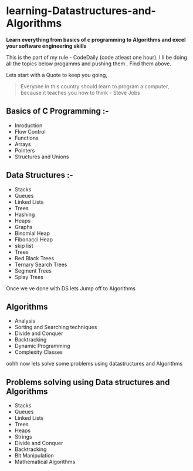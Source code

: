 # learning-Datastructures-and-Algorithms
**Learn everything from basics of c programming to Algorithms and excel your software engineering skills**

This is the part of my rule - CodeDaily (code atleast one hour). 
I ll be doing all the topics below progamms and pushing them . Find them above.

Lets start with a Quote to keep you going,
> Everyone in this country should learn to program a computer, because it teaches you how to think - Steve Jobs

## Basics of C Programming :-
- Inroduction
- Flow Control
- Functions
- Arrays
- Pointers
- Structures and Unions

## Data Structures :-
- Stacks
- Queues
- Linked Lists
- Trees
- Hashing
- Heaps
- Graphs
- Binomial Heap
- Fibonacci Heap
- skip list
- Trees
- Red Black Trees
- Ternary Search Trees
- Segment Trees
- Splay Trees

Once we ve done with DS lets Jump off to Algorithms

## Algorithms
- Analysis
- Sorting and Searching techniques
- Divide and Conquer
- Backtracking
- Dynamic Programming
- Complexity Classes

oohh now lets solve some problems using datastructures and Algorithms

## Problems solving using Data structures and Algorithms

- Stacks
- Queues
- Linked Lists
- Trees
- Heaps
- Strings
- Divide and Conquer
- Backtracking
- Bit Manipulation
- Mathematical Algorithms
